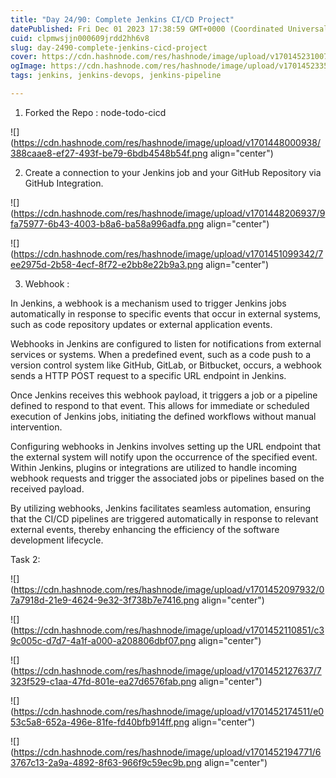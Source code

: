 ```yaml
---
title: "Day 24/90: Complete Jenkins CI/CD Project"
datePublished: Fri Dec 01 2023 17:38:59 GMT+0000 (Coordinated Universal Time)
cuid: clpmwsjjn000609jrdd2hh6v8
slug: day-2490-complete-jenkins-cicd-project
cover: https://cdn.hashnode.com/res/hashnode/image/upload/v1701452310072/b5bf0412-0ce5-4b37-a59a-c3b2a16a87bd.png
ogImage: https://cdn.hashnode.com/res/hashnode/image/upload/v1701452335416/3661d4b8-06c4-431f-80e1-99e033f71da7.png
tags: jenkins, jenkins-devops, jenkins-pipeline

---
```


1) Forked the Repo : node-todo-cicd

![](https://cdn.hashnode.com/res/hashnode/image/upload/v1701448000938/388caae8-ef27-493f-be79-6bdb4548b54f.png align="center")

2) Create a connection to your Jenkins job and your GitHub Repository via GitHub Integration.

![](https://cdn.hashnode.com/res/hashnode/image/upload/v1701448206937/9fa75977-6b43-4003-b8a6-ba58a996adfa.png align="center")

![](https://cdn.hashnode.com/res/hashnode/image/upload/v1701451099342/7ee2975d-2b58-4ecf-8f72-e2bb8e22b9a3.png align="center")

3) Webhook :

In Jenkins, a webhook is a mechanism used to trigger Jenkins jobs automatically in response to specific events that occur in external systems, such as code repository updates or external application events.

Webhooks in Jenkins are configured to listen for notifications from external services or systems. When a predefined event, such as a code push to a version control system like GitHub, GitLab, or Bitbucket, occurs, a webhook sends a HTTP POST request to a specific URL endpoint in Jenkins.

Once Jenkins receives this webhook payload, it triggers a job or a pipeline defined to respond to that event. This allows for immediate or scheduled execution of Jenkins jobs, initiating the defined workflows without manual intervention.

Configuring webhooks in Jenkins involves setting up the URL endpoint that the external system will notify upon the occurrence of the specified event. Within Jenkins, plugins or integrations are utilized to handle incoming webhook requests and trigger the associated jobs or pipelines based on the received payload.

By utilizing webhooks, Jenkins facilitates seamless automation, ensuring that the CI/CD pipelines are triggered automatically in response to relevant external events, thereby enhancing the efficiency of the software development lifecycle.

Task 2:

![](https://cdn.hashnode.com/res/hashnode/image/upload/v1701452097932/07a7918d-21e9-4624-9e32-3f738b7e7416.png align="center")

![](https://cdn.hashnode.com/res/hashnode/image/upload/v1701452110851/c39c005c-d7d7-4a1f-a000-a208806dbf07.png align="center")

![](https://cdn.hashnode.com/res/hashnode/image/upload/v1701452127637/7323f529-c1aa-47fd-801e-ea27d6576fab.png align="center")

![](https://cdn.hashnode.com/res/hashnode/image/upload/v1701452174511/e053c5a8-652a-496e-81fe-fd40bfb914ff.png align="center")

![](https://cdn.hashnode.com/res/hashnode/image/upload/v1701452194771/63767c13-2a9a-4892-8f63-966f9c59ec9b.png align="center")
